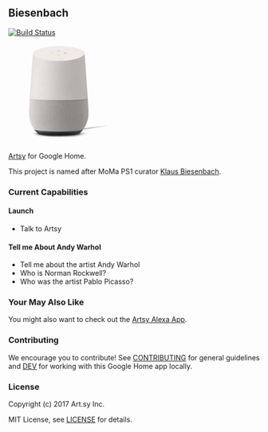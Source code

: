 ## Biesenbach

[![Build Status](https://travis-ci.org/artsy/biesenbach.svg?branch=master)](https://travis-ci.org/artsy/biesenbach)

![](images/google-home.jpg)

[Artsy](https://www.artsy.net) for Google Home.

This project is named after MoMa PS1 curator [Klaus Biesenbach](https://www.moma.org/about/senior_staff/klaus_biesenbach).

### Current Capabilities

#### Launch

* Talk to Artsy

#### Tell me About Andy Warhol

* Tell me about the artist Andy Warhol
* Who is Norman Rockwell?
* Who was the artist Pablo Picasso?

### Your May Also Like

You might also want to check out the [Artsy Alexa App](https://github.com/artsy/elderfield).

### Contributing

We encourage you to contribute! See [CONTRIBUTING](CONTRIBUTING.md) for general guidelines and [DEV](DEV.md) for working with this Google Home app locally.

### License

Copyright (c) 2017 Art.sy Inc.

MIT License, see [LICENSE](LICENSE.md) for details.
